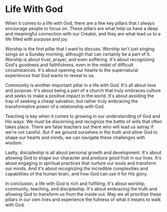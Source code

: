 # Life With God

When it comes to a life with God, there are a few key pillars that I always encourage people to
focus on. These pillars are what help us have a deep and meaningful connection with our Creator,
and they are what lead us to a life filled with purpose and joy. 

Worship is the first pillar that I want to discuss. Worship isn't just singing songs on a Sunday
morning, although that can certainly be a part of it. Worship is about trust, prayer, and even
suffering. It's about recognizing God's goodness and faithfulness, even in the midst of difficult
circumstances. It's about opening our hearts to the supernatural experiences that God wants to
reveal to us.

Community is another important pillar in a life with God. It's all about love and purpose. It's
about being a part of a church that truly embraces culture and seeks to make a positive impact in
the world. It's about avoiding the trap of seeking a cheap salvation, but rather truly embracing
the transformative power of a relationship with God.

Teaching is key when it comes to growing in our understanding of God and His ways. We must be
discerning and recognize the battle of wills that often takes place. There are false teachers out
there who will lead us astray if we're not careful. But if we ground ourselves in the truth and
allow God to shape our hearts and minds, we can navigate these challenges with wisdom.

Lastly, discipleship is all about personal growth and development. It's about allowing God to shape
our character and produce good fruit in our lives. It's about engaging in spiritual practices that
nurture our souls and transform our minds. And it's about recognizing the incredible complexities
and capabilities of the human brain, and how God can use it for His glory.

In conclusion, a life with God is rich and fulfilling. It's about worship, community, teaching, and
discipleship. It's about embracing the truth and allowing God to transform us from the inside out.
May we all prioritize these pillars in our own lives and experience the fullness of what it means
to walk with God.

